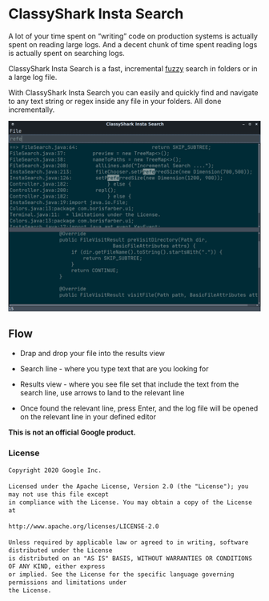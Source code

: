 # ClassyShark Insta Search

A lot of your time spent on “writing” code on production systems is actually spent on reading large logs. 
And a decent chunk of time spent reading logs is actually spent on searching logs.

ClassyShark Insta Search is a fast, incremental [fuzzy](https://en.wikipedia.org/wiki/Approximate_string_matching) search in folders or in a large log file.

With ClassyShark Insta Search you can easily and quickly find and navigate
to any text string or regex inside any file in your folders. All done
incrementally.

![Image of ClassySearch](https://github.com/borisf/insta-search/blob/master/images/InstaSearch.png)

## Flow

* Drap and drop your file into the results view

* Search line - where you type text that are you looking for

* Results view - where you see file set that include the text from
the search line, use arrows to land to the relevant line

* Once found the relevant line, press Enter, and the log file will be opened on the relevant line in your defined
editor

**This is not an official Google product.**

### License

```
Copyright 2020 Google Inc.

Licensed under the Apache License, Version 2.0 (the "License"); you may not use this file except
in compliance with the License. You may obtain a copy of the License at

http://www.apache.org/licenses/LICENSE-2.0

Unless required by applicable law or agreed to in writing, software distributed under the License
is distributed on an "AS IS" BASIS, WITHOUT WARRANTIES OR CONDITIONS OF ANY KIND, either express
or implied. See the License for the specific language governing permissions and limitations under
the License.
```
